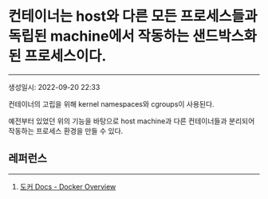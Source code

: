 # 컨테이너는 host와 다른 모든 프로세스들과 독립된 machine에서 작동하는 샌드박스화된 프로세스이다.
---
생성일시: 2022-09-20 22:33

컨테이너의 고립을 위해 kernel namespaces와 cgroups이 사용된다.

예전부터 있었던 위의 기능을 바탕으로 host machine과 다른 컨테이너들과 분리되어 작동하는 프로세스 환경을 만들 수 있다.

## 레퍼런스
---
1. [도커 Docs - Docker Overview](https://docs.docker.com/get-started/overview/)
